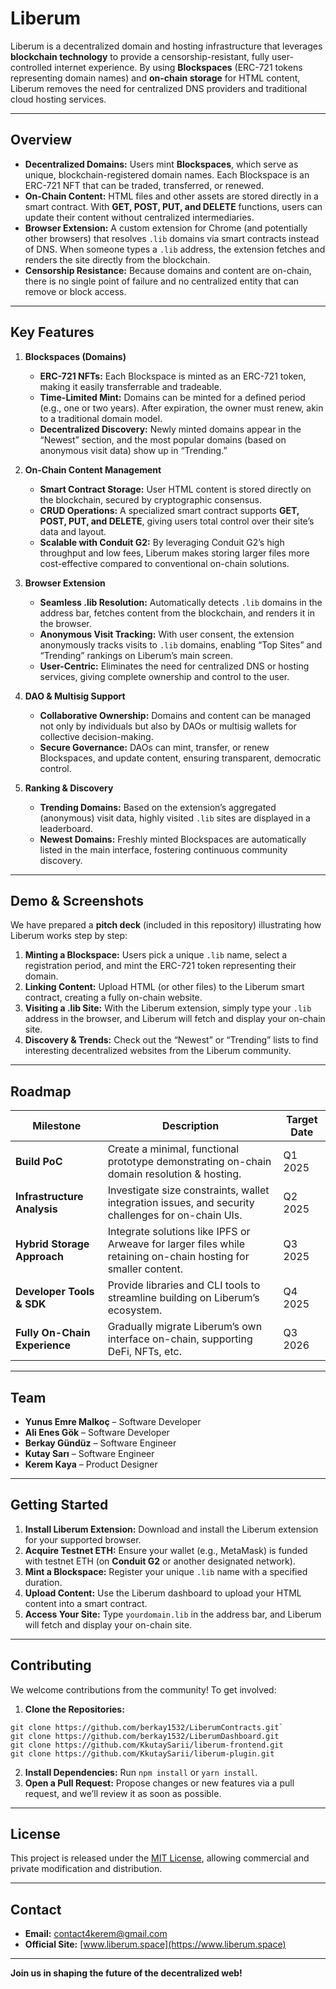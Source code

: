 # Liberum

Liberum is a decentralized domain and hosting infrastructure that leverages **blockchain technology** to provide a censorship-resistant, fully user-controlled internet experience. By using **Blockspaces** (ERC-721 tokens representing domain names) and **on-chain storage** for HTML content, Liberum removes the need for centralized DNS providers and traditional cloud hosting services.

---

## Overview

- **Decentralized Domains:** Users mint **Blockspaces**, which serve as unique, blockchain-registered domain names. Each Blockspace is an ERC-721 NFT that can be traded, transferred, or renewed.
- **On-Chain Content:** HTML files and other assets are stored directly in a smart contract. With **GET, POST, PUT, and DELETE** functions, users can update their content without centralized intermediaries.
- **Browser Extension:** A custom extension for Chrome (and potentially other browsers) that resolves `.lib` domains via smart contracts instead of DNS. When someone types a `.lib` address, the extension fetches and renders the site directly from the blockchain.
- **Censorship Resistance:** Because domains and content are on-chain, there is no single point of failure and no centralized entity that can remove or block access.

---

## Key Features

1. **Blockspaces (Domains)**

   - **ERC-721 NFTs:** Each Blockspace is minted as an ERC-721 token, making it easily transferrable and tradeable.
   - **Time-Limited Mint:** Domains can be minted for a defined period (e.g., one or two years). After expiration, the owner must renew, akin to a traditional domain model.
   - **Decentralized Discovery:** Newly minted domains appear in the “Newest” section, and the most popular domains (based on anonymous visit data) show up in “Trending.”

2. **On-Chain Content Management**

   - **Smart Contract Storage:** User HTML content is stored directly on the blockchain, secured by cryptographic consensus.
   - **CRUD Operations:** A specialized smart contract supports **GET, POST, PUT, and DELETE**, giving users total control over their site’s data and layout.
   - **Scalable with Conduit G2:** By leveraging Conduit G2’s high throughput and low fees, Liberum makes storing larger files more cost-effective compared to conventional on-chain solutions.

3. **Browser Extension**

   - **Seamless .lib Resolution:** Automatically detects `.lib` domains in the address bar, fetches content from the blockchain, and renders it in the browser.
   - **Anonymous Visit Tracking:** With user consent, the extension anonymously tracks visits to `.lib` domains, enabling “Top Sites” and “Trending” rankings on Liberum’s main screen.
   - **User-Centric:** Eliminates the need for centralized DNS or hosting services, giving complete ownership and control to the user.

4. **DAO & Multisig Support**

   - **Collaborative Ownership:** Domains and content can be managed not only by individuals but also by DAOs or multisig wallets for collective decision-making.
   - **Secure Governance:** DAOs can mint, transfer, or renew Blockspaces, and update content, ensuring transparent, democratic control.

5. **Ranking & Discovery**
   - **Trending Domains:** Based on the extension’s aggregated (anonymous) visit data, highly visited `.lib` sites are displayed in a leaderboard.
   - **Newest Domains:** Freshly minted Blockspaces are automatically listed in the main interface, fostering continuous community discovery.

---

## Demo & Screenshots

We have prepared a **pitch deck** (included in this repository) illustrating how Liberum works step by step:

1. **Minting a Blockspace:** Users pick a unique `.lib` name, select a registration period, and mint the ERC-721 token representing their domain.
2. **Linking Content:** Upload HTML (or other files) to the Liberum smart contract, creating a fully on-chain website.
3. **Visiting a .lib Site:** With the Liberum extension, simply type your `.lib` address in the browser, and Liberum will fetch and display your on-chain site.
4. **Discovery & Trends:** Check out the “Newest” or “Trending” lists to find interesting decentralized websites from the Liberum community.

---

## Roadmap

| Milestone                     | Description                                                                                                     | Target Date |
| ----------------------------- | --------------------------------------------------------------------------------------------------------------- | ----------- |
| **Build PoC**                 | Create a minimal, functional prototype demonstrating on-chain domain resolution & hosting.                      | Q1 2025     |
| **Infrastructure Analysis**   | Investigate size constraints, wallet integration issues, and security challenges for on-chain UIs.              | Q2 2025     |
| **Hybrid Storage Approach**   | Integrate solutions like IPFS or Arweave for larger files while retaining on-chain hosting for smaller content. | Q3 2025     |
| **Developer Tools & SDK**     | Provide libraries and CLI tools to streamline building on Liberum’s ecosystem.                                  | Q4 2025     |
| **Fully On-Chain Experience** | Gradually migrate Liberum’s own interface on-chain, supporting DeFi, NFTs, etc.                                 | Q3 2026     |

---

## Team

- **Yunus Emre Malkoç** – Software Developer
- **Ali Enes Gök** – Software Developer
- **Berkay Gündüz** – Software Engineer
- **Kutay Sarı** – Software Engineer
- **Kerem Kaya** – Product Designer

---

## Getting Started

1. **Install Liberum Extension:** Download and install the Liberum extension for your supported browser.
2. **Acquire Testnet ETH:** Ensure your wallet (e.g., MetaMask) is funded with testnet ETH (on **Conduit G2** or another designated network).
3. **Mint a Blockspace:** Register your unique `.lib` name with a specified duration.
4. **Upload Content:** Use the Liberum dashboard to upload your HTML content into a smart contract.
5. **Access Your Site:** Type `yourdomain.lib` in the address bar, and Liberum will fetch and display your on-chain site.

---

## Contributing

We welcome contributions from the community! To get involved:

1. **Clone the Repositories:**

```
git clone https://github.com/berkay1532/LiberumContracts.git`
git clone https://github.com/berkay1532/LiberumDashboard.git
git clone https://github.com/KkutaySarii/liberum-frontend.git
git clone https://github.com/KkutaySarii/liberum-plugin.git
```

2. **Install Dependencies:** Run `npm install` or `yarn install`.
3. **Open a Pull Request:** Propose changes or new features via a pull request, and we’ll review it as soon as possible.

---

## License

This project is released under the [MIT License](LICENSE), allowing commercial and private modification and distribution.

---

## Contact

- **Email:** [contact4kerem@gmail.com](mailto:contact4kerem@gmail.com)
- **Official Site:** [www.liberum.space](https://www.liberum.space)

---

**Join us in shaping the future of the decentralized web!**
